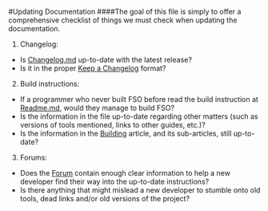 #Updating Documentation
####The goal of this file is simply to offer a comprehensive checklist of things we must check when updating the documentation.

1. Changelog: 
 - Is [Changelog.md](https://github.com/scp-fs2open/fs2open.github.com/blob/master/Changelog.md) up-to-date with the latest release?
 - Is it in the proper [Keep a Changelog](https://keepachangelog.com/en/1.0.0/) format? 
2. Build instructions:  
 - If a programmer who never built FSO before read the build instruction at [Readme.md](https://github.com/scp-fs2open/fs2open.github.com/blob/master/Readme.md), would they manage to build FSO? 
 - Is the information in the file up-to-date regarding other matters (such as versions of tools mentioned, links to other guides, etc.)?
 - Is the information in the [Building](https://github.com/scp-fs2open/fs2open.github.com/wiki/Building) article, and its sub-articles, still up-to-date?
3. Forums: 
 - Does the [Forum](https://www.hard-light.net/forums/index.php?board=50.0) contain enough clear information to help a new developer find their way into the up-to-date instructions?
 - Is there anything that might mislead a new developer to stumble onto old tools, dead links and/or old versions of the project?